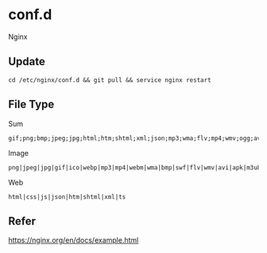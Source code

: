 # conf.d

Nginx

## Update

```
cd /etc/nginx/conf.d && git pull && service nginx restart
```

## File Type

Sum

```
gif;png;bmp;jpeg;jpg;html;htm;shtml;xml;json;mp3;wma;flv;mp4;wmv;ogg;avi;doc;docx;xls;xlsx;ppt;pptx;txt;pdf;zip;exe;tat;ico;css;js;swf;apk;m3u8;ts
```

Image

```
png|jpeg|jpg|gif|ico|webp|mp3|mp4|webm|wma|bmp|swf|flv|wmv|avi|apk|m3u8|doc|docx|xls|xlsx|ppt|pptx|txt|pdf|zip|exe
```

Web

```
html|css|js|json|htm|shtml|xml|ts
```

## Refer

https://nginx.org/en/docs/example.html